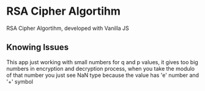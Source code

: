 # RSA Cipher Algortihm
RSA Cipher Algortihm, developed with Vanilla JS
## Knowing Issues
This app just working with small numbers for q and p values, it gives too big numbers in encryption and decryption process, when you take the modulo of that number you just see NaN type because the value has 'e' number and '+' symbol
